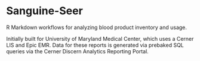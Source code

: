 # Sanguine-Seer
R Markdown workflows for analyzing blood product inventory and usage.

Initially built for University of Maryland Medical Center, which uses a Cerner LIS and Epic EMR. Data for these reports is generated via prebaked SQL queries via the Cerner Discern Analytics Reporting Portal.
